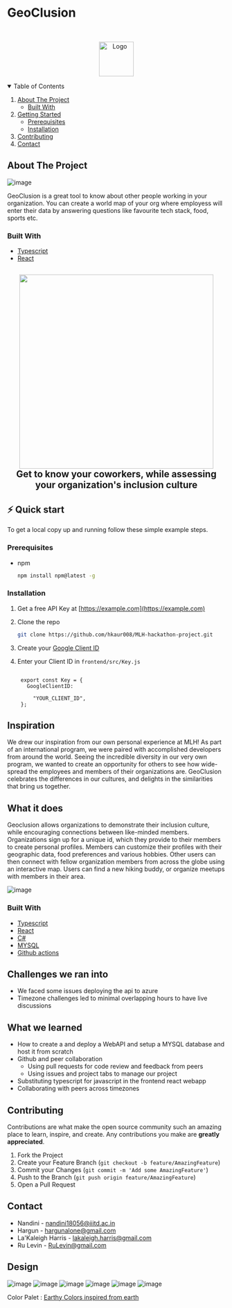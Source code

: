 

# GeoClusion

<!-- 

[![Contributors][contributors-shield]][contributors-url]
[![Forks][forks-shield]][forks-url]
[![Stargazers][stars-shield]][stars-url]
[![Issues][issues-shield]][issues-url]
[![MIT License][license-shield]][license-url]
[![LinkedIn][linkedin-shield]][linkedin-url]

 -->

<!-- PROJECT LOGO -->
<br />
<p align="center">
  <a href="https://github.com/othneildrew/Best-README-Template">
    <img src="images/logo.png" alt="Logo" width="80" height="80">
 </a>
</p>



<!-- TABLE OF CONTENTS -->
<details open="open">
  <summary>Table of Contents</summary>
  <ol>
    <li>
      <a href="#about-the-project">About The Project</a>
      <ul>
        <li><a href="#built-with">Built With</a></li>
      </ul>
    </li>
    <li>
      <a href="#getting-started">Getting Started</a>
      <ul>
        <li><a href="#prerequisites">Prerequisites</a></li>
        <li><a href="#installation">Installation</a></li>
      </ul>
    </li>
<!--     <li><a href="#usage">Usage</a></li> -->
<!--     <li><a href="#roadmap">Roadmap</a></li> -->
    <li><a href="#contributing">Contributing</a></li>
<!--     <li><a href="#license">License</a></li> -->
    <li><a href="#contact">Contact</a></li>
<!--     <li><a href="#acknowledgements">Acknowledgements</a></li> -->
  </ol>
</details>



<!-- ABOUT THE PROJECT -->
## About The Project


![image](https://user-images.githubusercontent.com/56452820/134598225-e940f8f4-f18a-4f2e-b67c-4a8df6b3c5ee.png)

GeoClusion is a great tool to know about other people working in your organization. You can create a world map of your org where  employess will enter their data by answering questions like favourite tech stack, food, sports etc.

 
### Built With

* [Typescript](https://www.typescriptlang.org/)
* [React](https://www.typescriptlang.org/docs/handbook/react.html)



<h2 align="center">
  <img src="https://github.com/hkaur008/MLH-hackathon-project/blob/main/Geo%20(1).png" width="448px"/><br/>
  Get to know your coworkers, while assessing your organization's inclusion culture
</h2>

## ⚡️ Quick start

To get a local copy up and running follow these simple example steps.

### Prerequisites

* npm
  ```sh
  npm install npm@latest -g
  ```

### Installation

1. Get a free API Key at [https://example.com](https://example.com)
2. Clone the repo
   ```sh
   git clone https://github.com/hkaur008/MLH-hackathon-project.git
   ```
3. Create your [Google Client ID](https://developers.google.com/identity/gsi/web/guides/get-google-api-clientid)
  
4. Enter your Client ID in `frontend/src/Key.js`
   ```TS

    export const Key = {
      GoogleClientID: 

        "YOUR_CLIENT_ID",
    };
   ``` 
  
## Inspiration
We drew our inspiration from our own personal experience at MLH! As part of an international program, we were paired with accomplished developers from around the world. Seeing the incredible diversity in our very own program, we wanted to create an opportunity for others to see how wide-spread the employees and members of their organizations are. GeoClusion celebrates the differences in our cultures, and delights in the similarities that bring us together.

## What it does
Geoclusion allows organizations to demonstrate their inclusion culture, while encouraging connections between like-minded members. Organizations sign up for a unique id, which they provide to their members to create personal profiles. Members can customize their profiles with their geographic data, food preferences and various hobbies. Other users can then connect with fellow organization members from across the globe using an interactive map.  Users can find a new hiking buddy, or organize meetups with members in their area.

![image](https://user-images.githubusercontent.com/56452820/134598225-e940f8f4-f18a-4f2e-b67c-4a8df6b3c5ee.png)

### Built With

* [Typescript](https://www.typescriptlang.org/)
* [React](https://www.typescriptlang.org/docs/handbook/react.html)
* [C#](https://docs.microsoft.com/en-us/dotnet/csharp/)
* [MYSQL](https://dev.mysql.com/doc/)
* [Github actions](https://docs.github.com/en/actions)

## Challenges we ran into
* We faced some issues deploying the api to azure 
* Timezone challenges led to minimal overlapping hours to have live discussions  

## What we learned
- How to create a  and deploy a WebAPI and setup a MYSQL database and host it from scratch
- Github and peer collaboration 
    * Using pull requests for code review and feedback from peers
    * Using issues and project tabs to manage our project
- Substituting typescript for javascript in the frontend react webapp
- Collaborating with peers across timezones


<!-- CONTRIBUTING -->
## Contributing

Contributions are what make the open source community such an amazing place to learn, inspire, and create. Any contributions you make are **greatly appreciated**.

1. Fork the Project
2. Create your Feature Branch (`git checkout -b feature/AmazingFeature`)
3. Commit your Changes (`git commit -m 'Add some AmazingFeature'`)
4. Push to the Branch (`git push origin feature/AmazingFeature`)
5. Open a Pull Request



<!-- CONTACT -->
## Contact

* Nandini - nandini18056@iiitd.ac.in
* Hargun - hargunalone@gmail.com
* La'Kaleigh Harris - lakaleigh.harris@gmail.com
* Ru Levin - RuLevin@gmail.com

## Design
![image](https://user-images.githubusercontent.com/56452820/134704215-2e38614e-0a49-4c22-b1d7-ee983359f416.png)
![image](https://user-images.githubusercontent.com/56452820/134704263-47f3e5de-91de-4b09-b26d-ca5e5e030347.png)
![image](https://user-images.githubusercontent.com/56452820/134704356-98df7f5e-2be5-48e7-9f42-0f8183353e82.png)
![image](https://user-images.githubusercontent.com/56452820/134704509-dcbe0946-1be7-480c-ab23-a9b52f3b51ae.png)
![image](https://user-images.githubusercontent.com/56452820/134704527-12b7cbbf-f89d-4d50-8335-359c28c81f08.png)
![image](https://user-images.githubusercontent.com/56452820/134704580-f5540387-631f-4cae-b074-b070a8e684cb.png)


Color Palet : [Earthy Colors inspired from earth](https://coolors.co/7871aa-122c34-f2fdff-6e9887-101935)


